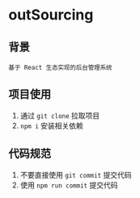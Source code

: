 # outSourcing
## 背景
    基于 React 生态实现的后台管理系统
## 项目使用
1. 通过 <code>git clone</code> 拉取项目
2. <code>npm i</code> 安装相关依赖
## 代码规范
1. 不要直接使用 <code>git commit</code> 提交代码
2. 使用 <code>npm run commit</code> 提交代码
